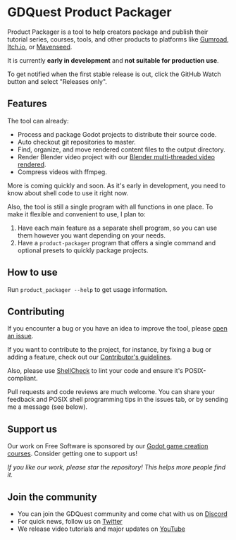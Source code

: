 # GDQuest Product Packager

Product Packager is a tool to help creators package and publish their tutorial series, courses, tools, and other products to platforms like [Gumroad](https://gumroad.com/), [Itch.io](https://itch.io/), or [Mavenseed](https://mavenseed.com/).

It is currently **early in development** and **not suitable for production use**.

To get notified when the first stable release is out, click the GitHub Watch button and select "Releases only".

## Features

The tool can already:

- Process and package Godot projects to distribute their source code.
- Auto checkout git repositories to master.
- Find, organize, and move rendered content files to the output directory.
- Render Blender video project with our [Blender multi-threaded video rendered](https://github.com/GDQuest/blender-sequencer-multithreaded-render).
- Compress videos with ffmpeg.

More is coming quickly and soon. As it's early in development, you need to know about shell code to use it right now. 

Also, the tool is still a single program with all functions in one place. To make it flexible and convenient to use, I plan to:

1. Have each main feature as a separate shell program, so you can use them however you want depending on your needs.
2. Have a `product-packager` program that offers a single command and optional presets to quickly package projects.

## How to use

Run `product_packager --help` to get usage information.

## Contributing

If you encounter a bug or you have an idea to improve the tool, please [open an issue](https://github.com/GDQuest/product-packager/issues).

If you want to contribute to the project, for instance, by fixing a bug or adding a feature, check out our [Contributor's guidelines](https://www.gdquest.com/docs/guidelines/contributing-to/gdquest-projects/).

Also, please use [ShellCheck](https://www.shellcheck.net/) to lint your code and ensure it's POSIX-compliant. 

Pull requests and code reviews are much welcome. You can share your feedback and POSIX shell programming tips in the issues tab, or by sending me a message (see below).

## Support us

Our work on Free Software is sponsored by our [Godot game creation courses](https://gdquest.mavenseed.com/). Consider getting one to support us!

*If you like our work, please star the repository! This helps more people find it.*

## Join the community

- You can join the GDQuest community and come chat with us on [Discord](https://discord.gg/CHYVgar)
- For quick news, follow us on [Twitter](https://twitter.com/nathangdquest)
- We release video tutorials and major updates on [YouTube](https://youtube.com/c/gdquest)
